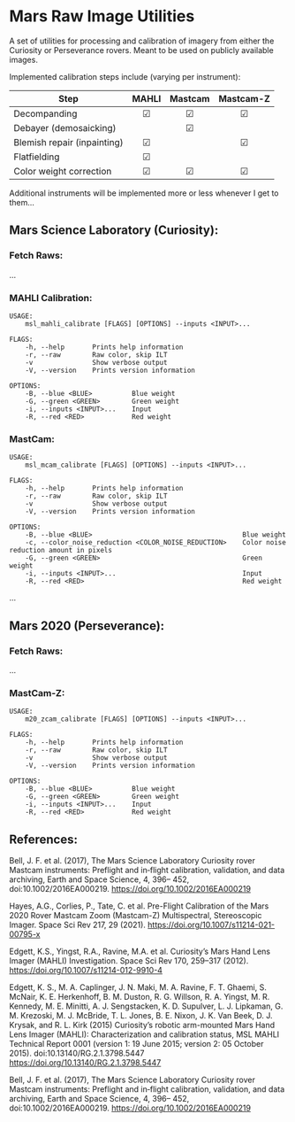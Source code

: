 # Mars Raw Image Utilities
A set of utilities for processing and calibration of imagery from either the Curiosity or Perseverance rovers. Meant to be used on publicly available images. 

Implemented calibration steps include (varying per instrument):

| Step                         | MAHLI     | Mastcam   | Mastcam-Z |
| ---------------------------- |:---------:|:---------:|:---------:|
| Decompanding                 | &#9745;   | &#9745;   | &#9745;   |
| Debayer (demosaicking)       |           | &#9745;   |           |
| Blemish repair (inpainting)  | &#9745;   |           | &#9745;   |
| Flatfielding                 | &#9745;   |           |           |
| Color weight correction      | &#9745;   | &#9745;   | &#9745;   |


Additional instruments will be implemented more or less whenever I get to them...


## Mars Science Laboratory (Curiosity):
### Fetch Raws:
...

### MAHLI Calibration:
```
USAGE:
    msl_mahli_calibrate [FLAGS] [OPTIONS] --inputs <INPUT>...

FLAGS:
    -h, --help       Prints help information
    -r, --raw        Raw color, skip ILT
    -v               Show verbose output
    -V, --version    Prints version information

OPTIONS:
    -B, --blue <BLUE>          Blue weight
    -G, --green <GREEN>        Green weight
    -i, --inputs <INPUT>...    Input
    -R, --red <RED>            Red weight
```

### MastCam:
```
USAGE:
    msl_mcam_calibrate [FLAGS] [OPTIONS] --inputs <INPUT>...

FLAGS:
    -h, --help       Prints help information
    -r, --raw        Raw color, skip ILT
    -v               Show verbose output
    -V, --version    Prints version information

OPTIONS:
    -B, --blue <BLUE>                                      Blue weight
    -c, --color_noise_reduction <COLOR_NOISE_REDUCTION>    Color noise reduction amount in pixels
    -G, --green <GREEN>                                    Green weight
    -i, --inputs <INPUT>...                                Input
    -R, --red <RED>                                        Red weight
```
...
## Mars 2020 (Perseverance):
### Fetch Raws:
...

### MastCam-Z:
```
USAGE:
    m20_zcam_calibrate [FLAGS] [OPTIONS] --inputs <INPUT>...

FLAGS:
    -h, --help       Prints help information
    -r, --raw        Raw color, skip ILT
    -v               Show verbose output
    -V, --version    Prints version information

OPTIONS:
    -B, --blue <BLUE>          Blue weight
    -G, --green <GREEN>        Green weight
    -i, --inputs <INPUT>...    Input
    -R, --red <RED>            Red weight
```

## References:

Bell, J. F. et al. (2017), The Mars Science Laboratory Curiosity rover
Mastcam instruments: Preflight and in‐flight calibration, validation,
and data archiving, Earth and Space Science, 4, 396– 452,
doi:10.1002/2016EA000219.
https://doi.org/10.1002/2016EA000219


Hayes, A.G., Corlies, P., Tate, C. et al.
Pre-Flight Calibration of the Mars 2020 Rover Mastcam Zoom (Mastcam-Z)
Multispectral, Stereoscopic Imager. Space Sci Rev 217, 29 (2021).
https://doi.org/10.1007/s11214-021-00795-x


Edgett, K.S., Yingst, R.A., Ravine, M.A. et al.
Curiosity’s Mars Hand Lens Imager (MAHLI) Investigation.
Space Sci Rev 170, 259–317 (2012).
https://doi.org/10.1007/s11214-012-9910-4


Edgett, K. S., M. A. Caplinger, J. N. Maki, M. A. Ravine, F. T. Ghaemi, S. McNair, K. E. Herkenhoff,
B. M. Duston, R. G. Willson, R. A. Yingst, M. R. Kennedy, M. E. Minitti, A. J. Sengstacken, K. D. Supulver,
L. J. Lipkaman, G. M. Krezoski, M. J. McBride, T. L. Jones, B. E. Nixon, J. K. Van Beek, D. J. Krysak, and R. L. Kirk
(2015) Curiosity’s robotic arm-mounted Mars Hand Lens Imager (MAHLI): Characterization and calibration status,
MSL MAHLI Technical Report 0001 (version 1: 19 June 2015; version 2: 05 October 2015).
doi:10.13140/RG.2.1.3798.5447
https://doi.org/10.13140/RG.2.1.3798.5447


Bell, J. F. et al. (2017), The Mars Science Laboratory Curiosity rover
Mastcam instruments: Preflight and in‐flight calibration, validation,
and data archiving, Earth and Space Science, 4, 396– 452,
doi:10.1002/2016EA000219.
https://doi.org/10.1002/2016EA000219

